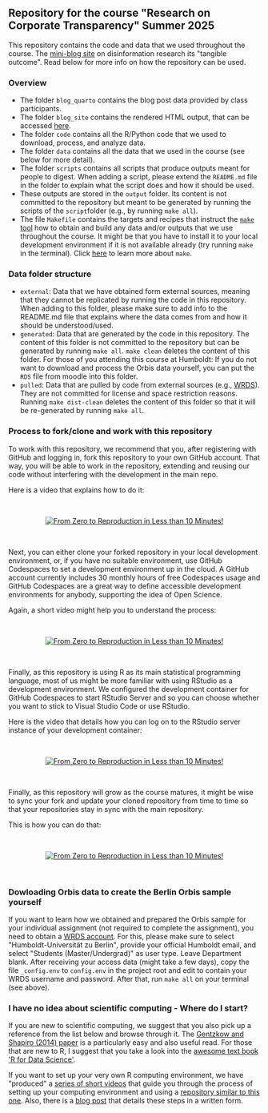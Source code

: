 ## Repository for the course "Research on Corporate Transparency" Summer 2025

This repository contains the code and data that we used throughout the course. 
The [mini-blog site](https://joachim-gassen.github.io/rct25/) on disinformation research its "tangible outcome". 
Read below for more info on how the repository can be used.


### Overview

- The folder `blog_quarto` contains the blog post data provided by class participants.
- The folder `blog_site` contains the rendered HTML output, that can be accessed [here](https://joachim-gassen.github.io/rct25/).
- The folder `code` contains all the R/Python code that we used to download, process, and analyze data. 
- The folder `data` contains all the data that we used in the course (see below for more detail). 
- The folder `scripts` contains all scripts that produce outputs meant for people to digest. When adding a script, please extend the `README.md` file in the folder to explain what the script does and how it should be used.
- These outputs are stored in the `output` folder. Its content is not committed to the repository but meant to be generated by running the scripts of the `script`folder (e.g., by running `make all`).
- The file `Makefile` contains the targets and recipes that instruct the [`make` tool](https://www.gnu.org/software/make/manual/make.html) how to obtain and build any data and/or outputs that we use throughout the course. It might be that you have to install it to your local development environment if it is not available already (try running `make` in the terminal). Click [here](https://makefiletutorial.com) to learn more about `make`.


### Data folder structure

- `external`: Data that we have obtained form external sources, meaning that they cannot be replicated by running the code in this repository. When adding to this folder, please make sure to add info to the README.md file that explains where the data comes from and how it should be understood/used.
- `generated`: Data that are generated by the code in this repository. The content of this folder is not committed to the repository but can be generated by running `make all`. `make clean` deletes the content of this folder. For those of you attending this course at Humboldt: If you do not want to download and process the Orbis data yourself, you can put the `RDS` file from moodle into this folder.
- `pulled`: Data that are pulled by code from external sources (e.g., [WRDS](https://wrds-www.wharton.upenn.edu)). They are not committed for license and space restriction reasons. Running `make dist-clean` deletes the content of this folder so that it will be re-generated by running `make all`.


### Process to fork/clone and work with this repository

To work with this repository, we recommend that you, after registering with GitHub and logging in, fork this repository to your own GitHub account.
That way, you will be able to work in the repository, extending and reusing our code without interfering with the development in the main repo. 

Here is a video that explains how to do it:

<p>&nbsp;</p>
<p align="center">
<a href="https://youtu.be/QF4-HT5wquk">
<img src="https://img.youtube.com/vi/QF4-HT5wquk/mqdefault.jpg" alt="From Zero to Reproduction in Less than 10 Minutes!">
</a>
</p>
<p>&nbsp;</p>

Next, you can either clone your forked repository in your local development environment, or, if you have no suitable environment, use GitHub Codespaces to set a development environment up in the cloud.
A GitHub account currently includes 30 monthly hours of free Codespaces usage and GitHub Codespaces are a great way to define accessible development environments for anybody, supporting the idea of Open Science.

Again, a short video might help you to understand the process:

<p>&nbsp;</p>
<p align="center">
<a href="https://youtu.be/BMMyt7gqaAI">
<img src="https://img.youtube.com/vi/BMMyt7gqaAI/mqdefault.jpg" alt="From Zero to Reproduction in Less than 10 Minutes!">
</a>
</p>
<p>&nbsp;</p>

Finally, as this repository is using R as its main statistical programming language, most of us might be more familiar with using RStudio as a development environment. 
We configured the development container for GitHub Codespaces to start RStudio Server and so you can choose whether you want to stick to Visual Studio Code or use RStudio.

Here is the video that details how you can log on to the RStudio server instance of your development container:

<p>&nbsp;</p>
<p align="center">
<a href="https://youtu.be/bwizEmwqW_I">
<img src="https://img.youtube.com/vi/bwizEmwqW_I/mqdefault.jpg" alt="From Zero to Reproduction in Less than 10 Minutes!">
</a>
</p>
<p>&nbsp;</p>

Finally, as this repository will grow as the course matures, it might be wise to sync your fork and update your cloned repository from time to time so that your repositories stay in sync with the main repository. 

This is how you can do that:

<p>&nbsp;</p>
<p align="center">
<a href="https://youtu.be/2-0FU0UJr38">
<img src="https://img.youtube.com/vi/2-0FU0UJr38/mqdefault.jpg" alt="From Zero to Reproduction in Less than 10 Minutes!">
</a>
</p>
<p>&nbsp;</p>

### Dowloading Orbis data to create the Berlin Orbis sample yourself

If you want to learn how we obtained and prepared the Orbis sample for your individual assignment (not required to complete the assignment), you need to obtain a [WRDS account](https://wrds-www.wharton.upenn.edu/register/). For this, please make sure to select "Humboldt-Universität zu Berlin", provide your official Humboldt email, and select "Students (Master/Undergrad)" as user type. Leave Department blank. After receiving your access data (might take a few days), copy the file `_config.env` to `config.env` in the project root and edit to contain your WRDS username and password. After that, run `make all` on your terminal (see above).


### I have no idea about scientific computing - Where do I start?

If you are new to scientific computing, we suggest that you also pick up a reference from the list below and browse through it. The [Gentzkow and Shapiro (2014) paper](https://web.stanford.edu/~gentzkow/research/CodeAndData.pdf) is a particularly easy and also useful read. For those that are new to R, I suggest that you take a look into the [awesome text book 'R for Data Science'](https://r4ds.had.co.nz).

If you want to set up your very own R computing environment, we have "produced" a [series of short videos](https://www.youtube.com/playlist?list=PL-9XqvJlFJ-5NDUXubrbvF3aEQPeoAki3) that guide you through the process of setting up your computing environment and using a [repository similar to this one](https://github.com/trr266/treat). Also, there is a [blog post](https://joachim-gassen.github.io/2021/03/get-a-treat/) that details these steps in a written form.
